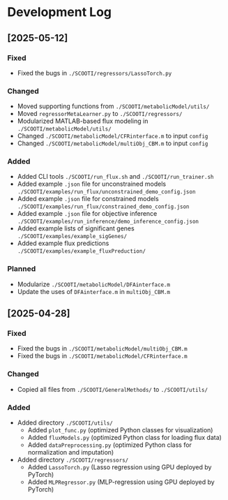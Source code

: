 # Development Log

## [2025-05-12]

### Fixed
- Fixed the bugs in `./SCOOTI/regressors/LassoTorch.py`

### Changed
- Moved supporting functions from `./SCOOTI/metabolicModel/utils/`
- Moved `regressorMetaLearner.py` to `./SCOOTI/regressors/`
- Modularized MATLAB-based flux modeling in `./SCOOTI/metabolicModel/utils/`
- Changed `./SCOOTI/metabolicModel/CFRinterface.m` to input `config`
- Changed `./SCOOTI/metabolicModel/multiObj_CBM.m` to input `config`

### Added
- Added CLI tools `./SCOOTI/run_flux.sh` and `./SCOOTI/run_trainer.sh`
- Added example `.json` file for unconstrained models `./SCOOTI/examples/run_flux/unconstrained_demo_config.json`
- Added example `.json` file for constrained models `./SCOOTI/examples/run_flux/constrained_demo_config.json`
- Added example `.json` file for objective inference `./SCOOTI/examples/run_inference/demo_inference_config.json`
- Added example lists of significant genes `./SCOOTI/examples/example_sigGenes/`
- Added example flux predictions `./SCOOTI/examples/example_fluxPreduction/`

### Planned
- Modularize `./SCOOTI/metabolicModel/DFAinterface.m`
- Update the uses of `DFAinterface.m` in `multiObj_CBM.m`

## [2025-04-28]

### Fixed
- Fixed the bugs in `./SCOOTI/metabolicModel/multiObj_CBM.m`
- Fixed the bugs in `./SCOOTI/metabolicModel/CFRinterface.m`

### Changed
- Copied all files from `./SCOOTI/GeneralMethods/` to `./SCOOTI/utils/`

### Added
- Added directory `./SCOOTI/utils/`
    - Added `plot_func.py` (optimized Python classes for visualization)
    - Added `fluxModels.py` (optimized Python class for loading flux data)
    - Added `dataPreprocessing.py` (optimized Python class for normalization and imputation)
- Added directory `./SCOOTI/regressors/`
    - Added `LassoTorch.py` (Lasso regression using GPU deployed by PyTorch)
    - Added `MLPRegressor.py` (MLP-regression using GPU deployed by PyTorch)
